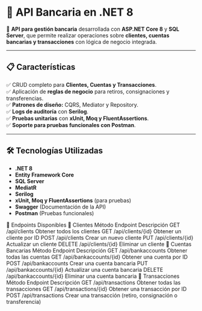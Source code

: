 # 📌 API Bancaria en .NET 8

🚀 **API para gestión bancaria** desarrollada con **ASP.NET Core 8** y **SQL Server**, que permite realizar operaciones sobre **clientes, cuentas bancarias y transacciones** con lógica de negocio integrada.

---

## 📋 **Características**
✅ CRUD completo para **Clientes, Cuentas y Transacciones**.  
✅ Aplicación de **reglas de negocio** para retiros, consignaciones y transferencias.  
✅ **Patrones de diseño:** CQRS, Mediator y Repository.  
✅ **Logs de auditoría** con **Serilog**.  
✅ **Pruebas unitarias** con **xUnit, Moq y FluentAssertions**.  
✅ **Soporte para pruebas funcionales con Postman**.  

---

## 🛠 **Tecnologías Utilizadas**
- **.NET 8**
- **Entity Framework Core**
- **SQL Server**
- **MediatR**
- **Serilog**
- **xUnit, Moq y FluentAssertions** (para pruebas)
- **Swagger** (Documentación de la API)
- **Postman** (Pruebas funcionales)

📌 Endpoints Disponibles
🔹 Clientes
Método	Endpoint	Descripción
GET	/api/clients	Obtener todos los clientes
GET	/api/clients/{id}	Obtener un cliente por ID
POST	/api/clients	Crear un nuevo cliente
PUT	/api/clients/{id}	Actualizar un cliente
DELETE	/api/clients/{id}	Eliminar un cliente
🔹 Cuentas Bancarias
Método	Endpoint	Descripción
GET	/api/bankaccounts	Obtener todas las cuentas
GET	/api/bankaccounts/{id}	Obtener una cuenta por ID
POST	/api/bankaccounts	Crear una cuenta bancaria
PUT	/api/bankaccounts/{id}	Actualizar una cuenta bancaria
DELETE	/api/bankaccounts/{id}	Eliminar una cuenta bancaria
🔹 Transacciones
Método	Endpoint	Descripción
GET	/api/transactions	Obtener todas las transacciones
GET	/api/transactions/{id}	Obtener una transacción por ID
POST	/api/transactions	Crear una transacción (retiro, consignación o transferencia)
